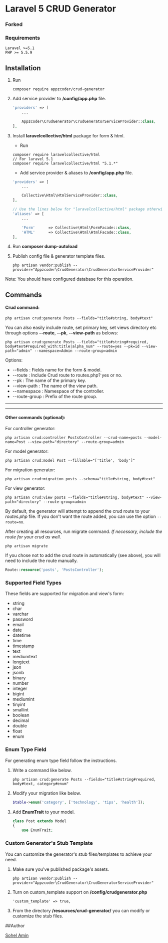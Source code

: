 # Laravel 5 CRUD Generator

### Forked



### Requirements
    Laravel >=5.1
    PHP >= 5.5.9

## Installation

1. Run
    ```
    composer require appzcoder/crud-generator
    ```

2. Add service provider to **/config/app.php** file.
    ```php
    'providers' => [
        ...

        Appzcoder\CrudGenerator\CrudGeneratorServiceProvider::class,
    ],
    ```
3. Install **laravelcollective/html** package for form & html.
    * Run

    ```
    composer require laravelcollective/html
    // For laravel 5.1
    composer require laravelcollective/html "5.1.*"
    ```

    * Add service provider & aliases to **/config/app.php** file.
    ```php
    'providers' => [
        ...

        Collective\Html\HtmlServiceProvider::class,
    ],

    // Use the lines below for "laravelcollective/html" package otherwise remove it.
    'aliases' => [
        ...

        'Form'      => Collective\Html\FormFacade::class,
        'HTML'      => Collective\Html\HtmlFacade::class,
    ],
    ```
4. Run **composer dump-autoload**

5. Publish config file & generator template files.
    ```
    php artisan vendor:publish --provider="Appzcoder\CrudGenerator\CrudGeneratorServiceProvider"
    ```

Note: You should have configured database for this operation.

## Commands

#### Crud command:

```
php artisan crud:generate Posts --fields="title#string, body#text"
```

You can also easily include route, set primary key, set views directory etc through options **--route**, **--pk**, **--view-path** as belows:

```
php artisan crud:generate Posts --fields="title#string#required, body#text#required_with:title|alpha_num" --route=yes --pk=id --view-path="admin" --namespace=Admin --route-group=admin
```

Options:

- --fields : Fields name for the form & model.
- --route : Include Crud route to routes.php? yes or no.
- --pk : The name of the primary key.
- --view-path : The name of the view path.
- --namespace : Namespace of the controller.
- --route-group : Prefix of the route group.

-----------
-----------


#### Other commands (optional):

For controller generator:

```
php artisan crud:controller PostsController --crud-name=posts --model-name=Post --view-path="directory" --route-group=admin
```

For model generator:

```
php artisan crud:model Post --fillable="['title', 'body']"
```

For migration generator:

```
php artisan crud:migration posts --schema="title#string, body#text"
```

For view generator:

```
php artisan crud:view posts --fields="title#string, body#text" --view-path="directory" --route-group=admin
```

By default, the generator will attempt to append the crud route to your *routes.php* file. If you don't want the route added, you can use the option ```--route=no```.

After creating all resources, run migrate command. *If necessary, include the route for your crud as well.*

```
php artisan migrate
```

If you chose not to add the crud route in automatically (see above), you will need to include the route manually.
```php
Route::resource('posts', 'PostsController');
```

### Supported Field Types

These fields are supported for migration and view's form:

* string
* char
* varchar
* password
* email
* date
* datetime
* time
* timestamp
* text
* mediumtext
* longtext
* json
* jsonb
* binary
* number
* integer
* bigint
* mediumint
* tinyint
* smallint
* boolean
* decimal
* double
* float
* enum

### Enum Type Field

For generating enum type field follow the instructions.

1. Write a command like below.
    ```
    php artisan crud:generate Posts --fields="title#string#required, body#text, category#enum"
    ```

2. Modify your migration like below.
    ```php
    $table->enum('category', ['technology', 'tips', 'health']);
    ```

3. Add **EnumTrait** to your model.
    ```php
    class Post extends Model
    {
        use EnumTrait;
    ```

### Custom Generator's Stub Template

You can customize the generator's stub files/templates to achieve your need.

1. Make sure you've published package's assets.
    ```
    php artisan vendor:publish --provider="Appzcoder\CrudGenerator\CrudGeneratorServiceProvider"
    ```

2. Turn on custom_template support on **/config/crudgenerator.php**
    ```
    'custom_template' => true,
    ```
3. From the directory **/resources/crud-generator/** you can modify or customize the stub files.

##Author

[Sohel Amin](http://www.sohelamin.com)
